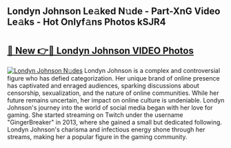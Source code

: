 ## Londyn Johnson Le𝚊ked N𝚞de - Part-XnG Video Le𝚊ks - Hot Onlyf𝚊ns Photos kSJR4

# <h2><a href="http://ab36775.deff.icu/?id=Londyn+Johnson">🔗 New 👉🔴 Londyn Johnson VIDEO Photos</a></h2>

[![Londyn Johnson N𝚞des](https://i.imgur.com/rIISA9y.gif)](http://ab36775.deff.icu/?id=Londyn+Johnson)
Londyn Johnson is a complex and controversial figure who has defied categorization. Her unique brand of online presence has captivated and enraged audiences, sparking discussions about censorship, sexualization, and the nature of online communities. While her future remains uncertain, her impact on online culture is undeniable. Londyn Johnson's journey into the world of social media began with her love for gaming. She started streaming on Twitch under the username "GingerBreaker" in 2013, where she gained a small but dedicated following. Londyn Johnson's charisma and infectious energy shone through her streams, making her a popular figure in the gaming community.
